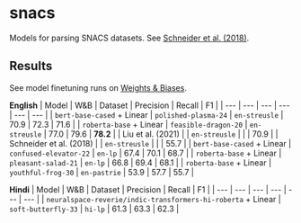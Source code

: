 # snacs

Models for parsing SNACS datasets. See [Schneider et al. (2018)](https://aclanthology.org/P18-1018/).

## Results

See model finetuning runs on [Weights & Biases](https://wandb.ai/nert/huggingface?nw=nwuserwss37).


**English**
| Model | W&B | Dataset | Precision | Recall | F1 |
| --- | --- | --- | --- | --- | --- |
| `bert-base-cased` + Linear | `polished-plasma-24` | `en-streusle` | 70.9 | 72.3 | 71.6 |
| `roberta-base` + Linear | `feasible-dragon-20` | `en-streusle` | 77.0 | 79.6 | **78.2** |
| Liu et al. (2021) | | `en-streusle` | | | 70.9 |
| Schneider et al. (2018) | | `en-streusle` | | | 55.7 |
| `bert-base-cased` + Linear | `confused-elevator-22` | `en-lp` | 67.4 | 70.1 | 68.7 |
| `roberta-base` + Linear | `pleasant-salad-21` | `en-lp` | 66.8 | 69.4 | 68.1 |
| `roberta-base` + Linear | `youthful-frog-30` | `en-pastrie` | 53.9 | 57.7 | 55.7 |

**Hindi**
| Model | W&B | Dataset | Precision | Recall | F1 |
| --- | --- | --- | --- | --- | --- |
| `neuralspace-reverie/indic-transformers-hi-roberta` + Linear | `soft-butterfly-33` | `hi-lp` | 61.3 | 63.3 | 62.3 |
